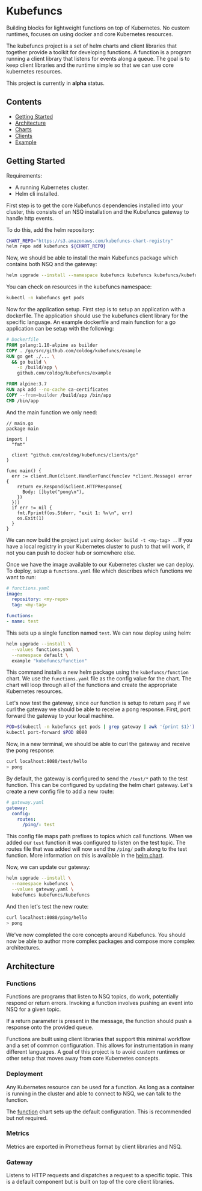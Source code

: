 # Kubefuncs

Building blocks for lightweight functions on top of Kubernetes. No custom runtimes, focuses on using docker and core Kubernetes resources.

The kubefuncs project is a set of helm charts and client libraries that together provide a toolkit for developing functions. A function is a program running a client library that listens for events along a queue. The goal is to keep client libraries and the runtime simple so that we can use core kubernetes resources.

This project is currently in **alpha** status.

## Contents

* [Getting Started](#getting-started)
* [Architecture](#architecture)
* [Charts](charts)
* [Clients](clients)
* [Example](example)

## Getting Started

Requirements:
- A running Kubernetes cluster.
- Helm cli installed.

First step is to get the core Kubefuncs dependencies installed into your cluster, this consists of an NSQ installation and the Kubefuncs gateway to handle http events.

To do this, add the helm repository:

```bash
CHART_REPO="https://s3.amazonaws.com/kubefuncs-chart-registry"
helm repo add kubefuncs ${CHART_REPO}
```

Now, we should be able to install the main Kubefuncs package which contains both NSQ and the gateway:

```bash
helm upgrade --install --namespace kubefuncs kubefuncs kubefuncs/kubefuncs
```

You can check on resources in the kubefuncs namespace:

```bash
kubectl -n kubefuncs get pods
```

Now for the application setup. First step is to setup an application with a dockerfile. The application should use the kubefuncs client library for the specific language. An example dockerfile and main function for a go application can be setup with the following:

```dockerfile
# Dockerfile
FROM golang:1.10-alpine as builder
COPY . /go/src/github.com/coldog/kubefuncs/example
RUN go get ./... \
  && go build \
    -o /build/app \
    github.com/coldog/kubefuncs/example

FROM alpine:3.7
RUN apk add --no-cache ca-certificates
COPY --from=builder /build/app /bin/app
CMD /bin/app
```

And the main function we only need:

```golang
// main.go
package main

import (
  "fmt"

  client "github.com/coldog/kubefuncs/clients/go"
)

func main() {
  err := client.Run(client.HandlerFunc(func(ev *client.Message) error {
    return ev.Respond(&client.HTTPResponse{
      Body: []byte("pong\n"),
    })
  }))
  if err != nil {
    fmt.Fprintf(os.Stderr, "exit 1: %v\n", err)
    os.Exit(1)
  }
}
```

We can now build the project just using `docker build -t <my-tag> .`. If you have a local registry in your Kubernetes cluster to push to that will work, if not you can push to docker hub or somewhere else.

Once we have the image available to our Kubernetes cluster we can deploy. To deploy, setup a `functions.yaml` file which describes which functions we want to run:

```yaml
# functions.yaml
image:
  repository: <my-repo>
  tag: <my-tag>

functions:
- name: test
```

This sets up a single function named `test`. We can now deploy using helm:

```bash
helm upgrade --install \
  --values functions.yaml \
  --namespace default \
  example "kubefuncs/function"
```

This command installs a new helm package using the `kubefuncs/function` chart. We use the `functions.yaml` file as the config value for the chart. The chart will loop through all of the functions and create the appropriate Kubernetes resources.

Let's now test the gateway, since our function is setup to return `pong` if we curl the gateway we should be able to receive a pong response. First, port forward the gateway to your local machine.

```bash
POD=$(kubectl -n kubefuncs get pods | grep gateway | awk '{print $1}')
kubectl port-forward $POD 8080
```

Now, in a new terminal, we should be able to curl the gateway and receive the pong response:

```bash
curl localhost:8080/test/hello
> pong
```

By default, the gateway is configured to send the `/test/*` path to the test function. This can be configured by updating the helm chart gateway. Let's create a new config file to add a new route:

```yaml
# gateway.yaml
gateway:
  config:
    routes:
      /ping/: test
```

This config file maps path prefixes to topics which call functions. When we added our `test` function it was configured to listen on the test topic. The routes file that was added will now send the `/ping/` path along to the test function. More information on this is available in the [helm chart](charts/gateway).

Now, we can update our gateway:

```bash
helm upgrade --install \
  --namespace kubefuncs \
  --values gateway.yaml \
  kubefuncs kubefuncs/kubefuncs
```

And then let's test the new route:

```bash
curl localhost:8080/ping/hello
> pong
```

We've now completed the core concepts around Kubefuncs. You should now be able to author more complex packages and compose more complex architectures.

## Architecture

### Functions

Functions are programs that listen to NSQ topics, do work, potentially respond or return errors. Invoking a function involves pushing an event into NSQ for a given topic.

If a return parameter is present in the message, the function should push a response onto the provided queue.

Functions are built using client libraries that support this minimal workflow and a set of common configuration. This allows for instrumentation in many different languages. A goal of this project is to avoid custom runtimes or other setup that moves away from core Kubernetes concepts.

### Deployment

Any Kubernetes resource can be used for a function. As long as a container is running in the cluster and able to connect to NSQ, we can talk to the function.

The [function](charts/function) chart sets up the default configuration. This is recommended but not required.

### Metrics

Metrics are exported in Prometheus format by client libraries and NSQ.

### Gateway

Listens to HTTP requests and dispatches a request to a specific topic. This is a default component but is built on top of the core client libraries.
